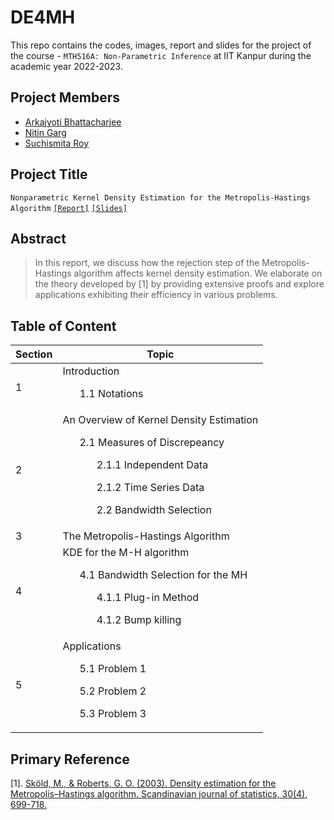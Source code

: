 # DE4MH

This repo contains the codes, images, report and slides for the project of the course - `MTH516A: Non-Parametric Inference` at IIT Kanpur during the academic year 2022-2023.

## Project Members
  - [Arkajyoti Bhattacharjee](https://github.com/ArkaB-DS)
  - [Nitin Garg](https://github.com/nitingarg1000)
  - [Suchismita Roy](https://github.com/Suchismita-Statistics)

## Project Title
`Nonparametric Kernel Density Estimation for the Metropolis-Hastings Algorithm` [`[Report]`](https://github.com/ArkaB-DS/NDE4MH/blob/main/Nonparametric_Project.pdf) [`[Slides]`](https://github.com/ArkaB-DS/NDE4MH/blob/main/Nonparametric_Project__slides_.pdf)

## Abstract
> In this report, we discuss how the rejection step of the Metropolis-Hastings algorithm affects kernel density estimation. We elaborate on the theory developed by [1] by providing extensive proofs and explore applications exhibiting their efficiency in various problems.

## Table of Content

|**Section**|**Topic**|
|-----------|---------|
|1|Introduction <ul>1.1 Notations </ul>|
|2|An Overview of Kernel Density Estimation <ul>2.1 Measures of Discrepeancy <ul>2.1.1 Independent Data</ul> <ul>2.1.2 Time Series Data </ul> <ul>2.2 Bandwidth Selection </ul></ul>|
|3|The Metropolis-Hastings Algorithm|
|4|KDE for the M-H algorithm <ul>4.1 Bandwidth Selection for the MH <ul>4.1.1 Plug-in Method </ul>   <ul> 4.1.2 Bump killing</ul>  </ul>|
|5|Applications <ul>5.1 Problem 1</ul> <ul>5.2 Problem 2</ul> <ul>5.3 Problem 3 </ul>|

## Primary Reference

  [1]. [Sköld, M., & Roberts, G. O. (2003). Density estimation for the Metropolis–Hastings algorithm. Scandinavian journal of statistics, 30(4), 699-718.](https://onlinelibrary.wiley.com/doi/pdf/10.1111/1467-9469.00359?casa_token=x9wJW6SJ9cAAAAAA:QcrP4aGH6vnH7jc1Rq8GomhY0grZiUormZ30XDSneSTHv4-_vhO4UDKY-uBeR5VE2cIO7Bv62vrn)
